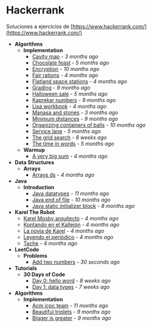 # Hackerrank
Soluciones a ejercicios de [https://www.hackerrank.com/](https://www.hackerrank.com/)

- **Algorithms**
  - **Implementation**
    - [Cavity map](https://gitlab.com/mvochoa/hackerrank/tree/master/Algorithms/Implementation/cavity-map) - *3 months ago*
    - [Chocolate feast](https://gitlab.com/mvochoa/hackerrank/tree/master/Algorithms/Implementation/chocolate-feast) - *5 months ago*
    - [Encryption](https://gitlab.com/mvochoa/hackerrank/tree/master/Algorithms/Implementation/encryption) - *10 months ago*
    - [Fair rations](https://gitlab.com/mvochoa/hackerrank/tree/master/Algorithms/Implementation/fair-rations) - *4 months ago*
    - [Flatland space stations](https://gitlab.com/mvochoa/hackerrank/tree/master/Algorithms/Implementation/flatland-space-stations) - *4 months ago*
    - [Grading](https://gitlab.com/mvochoa/hackerrank/tree/master/Algorithms/Implementation/grading) - *9 months ago*
    - [Halloween sale](https://gitlab.com/mvochoa/hackerrank/tree/master/Algorithms/Implementation/halloween-sale) - *5 months ago*
    - [Kaprekar numbers](https://gitlab.com/mvochoa/hackerrank/tree/master/Algorithms/Implementation/kaprekar-numbers) - *9 months ago*
    - [Lisa workbook](https://gitlab.com/mvochoa/hackerrank/tree/master/Algorithms/Implementation/lisa-workbook) - *4 months ago*
    - [Manasa and stones](https://gitlab.com/mvochoa/hackerrank/tree/master/Algorithms/Implementation/manasa-and-stones) - *3 months ago*
    - [Minimum distances](https://gitlab.com/mvochoa/hackerrank/tree/master/Algorithms/Implementation/minimum-distances) - *9 months ago*
    - [Organizing containers of balls](https://gitlab.com/mvochoa/hackerrank/tree/master/Algorithms/Implementation/organizing-containers-of-balls) - *10 months ago*
    - [Service lane](https://gitlab.com/mvochoa/hackerrank/tree/master/Algorithms/Implementation/service-lane) - *5 months ago*
    - [The grid search](https://gitlab.com/mvochoa/hackerrank/tree/master/Algorithms/Implementation/the-grid-search) - *8 weeks ago*
    - [The time in words](https://gitlab.com/mvochoa/hackerrank/tree/master/Algorithms/Implementation/the-time-in-words) - *5 months ago*
  - **Warmup**
    - [A very big sum](https://gitlab.com/mvochoa/hackerrank/tree/master/Algorithms/Warmup/a-very-big-sum) - *4 months ago*
- **Data Structures**
  - **Arrays**
    - [Arrays ds](https://gitlab.com/mvochoa/hackerrank/tree/master/Data-Structures/Arrays/arrays-ds) - *4 months ago*
- **Java**
  - **Introduction**
    - [Java datatypes](https://gitlab.com/mvochoa/hackerrank/tree/master/Java/Introduction/java-datatypes) - *11 months ago*
    - [Java end of file](https://gitlab.com/mvochoa/hackerrank/tree/master/Java/Introduction/java-end-of-file) - *10 months ago*
    - [Java static initializer block](https://gitlab.com/mvochoa/hackerrank/tree/master/Java/Introduction/java-static-initializer-block) - *8 months ago*
- **Karel The Robot**
  - [Karel Mosby arquitecto](https://gitlab.com/mvochoa/hackerrank/tree/master/Karel-The-Robot/Karel-Mosby-arquitecto) - *4 months ago*
  - [Kontando en el Kallejón](https://gitlab.com/mvochoa/hackerrank/tree/master/Karel-The-Robot/Kontando-en-el-Kallejón) - *4 months ago*
  - [La novia de Karel](https://gitlab.com/mvochoa/hackerrank/tree/master/Karel-The-Robot/La-novia-de-Karel) - *4 months ago*
  - [Leyendo el periódico](https://gitlab.com/mvochoa/hackerrank/tree/master/Karel-The-Robot/Leyendo-el-periódico) - *4 months ago*
  - [Tache](https://gitlab.com/mvochoa/hackerrank/tree/master/Karel-The-Robot/Tache) - *4 months ago*
- **LeetCode**
  - **Problems**
    - [Add two numbers](https://gitlab.com/mvochoa/hackerrank/tree/master/LeetCode/Problems/add-two-numbers) - *30 seconds ago*
- **Tutorials**
  - **30 Days of Code**
    - [Day 0: hello word](https://gitlab.com/mvochoa/hackerrank/tree/master/Tutorials/30-Days-of-Code/day-0_hello-word) - *8 weeks ago*
    - [Day 1: data types](https://gitlab.com/mvochoa/hackerrank/tree/master/Tutorials/30-Days-of-Code/day-1_data-types) - *7 weeks ago*
- **Algorithms**
  - **Implementation**
    - [Acm icpc team](https://gitlab.com/mvochoa/hackerrank/tree/master/Algorithms/Implementation/acm-icpc-team) - *11 months ago*
    - [Beautiful triplets](https://gitlab.com/mvochoa/hackerrank/tree/master/Algorithms/Implementation/beautiful-triplets) - *9 months ago*
    - [Bigger is greater](https://gitlab.com/mvochoa/hackerrank/tree/master/Algorithms/Implementation/bigger-is-greater) - *9 months ago*
